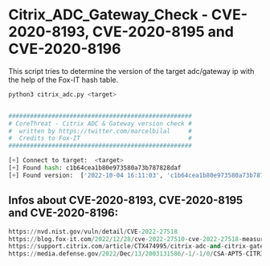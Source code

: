 # Citrix_ADC_Gateway_Check - CVE-2020-8193, CVE-2020-8195 and CVE-2020-8196

This script tries to determine the version of the target adc/gateway ip with the help of the Fox-IT hash table.


```python
python3 citrix_adc.py <target>


###################################################
# CoreThreat - Citrix ADC & Gateway version check #
#  written by https://twitter.com/marcelbilal     #
#  Credits to Fox-IT                              #
###################################################

[+] Connect to target:  <target>
[+] Found hash: c1b64cea1b80e973580a73b787828daf
[+] Found version:  ['2022-10-04 16:11:03', 'c1b64cea1b80e973580a73b787828daf', '12.1-65.21']
```
  
 
  
 ## Infos about CVE-2020-8193, CVE-2020-8195 and CVE-2020-8196:
 ```python
 https://nvd.nist.gov/vuln/detail/CVE-2022-27518
 https://blog.fox-it.com/2022/12/28/cve-2022-27510-cve-2022-27518-measuring-citrix-adc-gateway-version-adoption-on-the-internet/
 https://support.citrix.com/article/CTX474995/citrix-adc-and-citrix-gateway-security-bulletin-for-cve202227518
 https://media.defense.gov/2022/Dec/13/2003131586/-1/-1/0/CSA-APT5-CITRIXADC-V1.PDF
 ``` 
 
  
